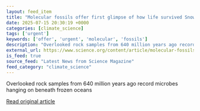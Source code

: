 ```yaml
---
layout: feed_item
title: "Molecular fossils offer first glimpse of how life survived Snowball Earth"
date: 2025-07-15 20:30:19 +0000
categories: [climate_science]
tags: ['urgent']
keywords: ['offer', 'urgent', 'molecular', 'fossils']
description: "Overlooked rock samples from 640 million years ago record microbes hanging on beneath frozen oceans"
external_url: https://www.science.org/content/article/molecular-fossils-offer-first-glimpse-how-life-survived-snowball-earth
is_feed: true
source_feed: "Latest News from Science Magazine"
feed_category: "climate_science"
---
```


Overlooked rock samples from 640 million years ago record microbes hanging on beneath frozen oceans

[Read original article](https://www.science.org/content/article/molecular-fossils-offer-first-glimpse-how-life-survived-snowball-earth)
